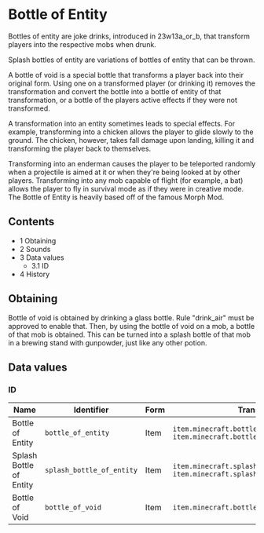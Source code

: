 # Bottle of Entity
Bottles of entity are joke drinks, introduced in 23w13a_or_b, that transform players into the respective mobs when drunk.

Splash bottles of entity are variations of bottles of entity that can be thrown.

A bottle of void is a special bottle that transforms a player back into their original form. Using one on a transformed player (or drinking it) removes the transformation and convert the bottle into a bottle of entity of that transformation, or a bottle of the players active effects if they were not transformed.

A transformation into an entity sometimes leads to special effects. For example, transforming into a chicken allows the player to glide slowly to the ground. The chicken, however, takes fall damage upon landing, killing it and transforming the player back to themselves.

Transforming into an enderman causes the player to be teleported randomly when a projectile is aimed at it or when they're being looked at by other players. Transforming into any mob capable of flight (for example, a bat) allows the player to fly in survival mode as if they were in creative mode. The Bottle of Entity is heavily based off of the famous Morph Mod.

## Contents
- 1 Obtaining
- 2 Sounds
- 3 Data values
	- 3.1 ID
- 4 History

## Obtaining
Bottle of void is obtained by drinking a glass bottle. Rule "drink_air" must be approved to enable that. Then, by using the bottle of void on a mob, a bottle of that mob is obtained. This can be turned into a splash bottle of that mob in a brewing stand with gunpowder, just like any other potion.

## Data values
### ID
| Name                    | Identifier                | Form | Translation key                                                                                |
|-------------------------|---------------------------|------|------------------------------------------------------------------------------------------------|
| Bottle of Entity        | `bottle_of_entity`        | Item | `item.minecraft.bottle_of_entity`<br/>`item.minecraft.bottle_of_entity.specific`               |
| Splash Bottle of Entity | `splash_bottle_of_entity` | Item | `item.minecraft.splash_bottle_of_entity`<br/>`item.minecraft.splash_bottle_of_entity.specific` |
| Bottle of Void          | `bottle_of_void`          | Item | `item.minecraft.bottle_of_void`                                                                |


